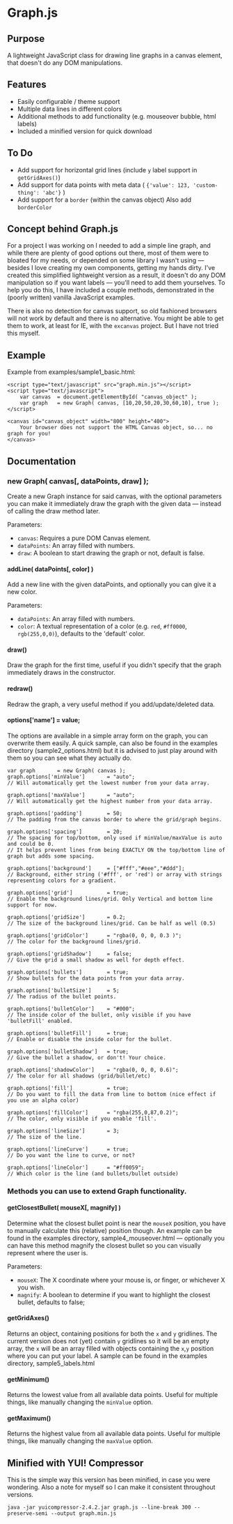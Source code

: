 # Graph.js

## Purpose

A lightweight JavaScript class for drawing line graphs in a canvas element, that doesn't do any DOM manipulations.

## Features
  
 * Easily configurable / theme support
 * Multiple data lines in different colors
 * Additional methods to add functionality (e.g. mouseover bubble, html labels)
 * Included a minified version for quick download

## To Do

 * Add support for horizontal grid lines (include `y` label support in `getGridAxes()`)
 * Add support for data points with meta data ( `{'value': 123, 'custom-thing': 'abc'}` )
 * Add support for a `border` (within the canvas object) Also add `borderColor`

## Concept behind Graph.js

For a project I was working on I needed to add a simple line graph, and while there are plenty of good options out there, most of them were to bloated for my needs, or depended on some library I wasn't using — besides I love creating my own components, getting my hands dirty. I've created this simplified lightweight version as a result, it doesn't do any DOM manipulation so if you want labels — you'll need to add them yourselves. To help you do this, I have included a couple methods, demonstrated in the (poorly written) vanilla JavaScript examples.

There is also no detection for canvas support, so old fashioned browsers will not work by default and there is no alternative. You might be able to get them to work, at least for IE, with the `excanvas` project. But I have not tried this myself.

## Example

Example from examples/sample1_basic.html:

	<script type="text/javascript" src="graph.min.js"></script>
	<script type="text/javascript">
		var canvas	= document.getElementById( "canvas_object" );
		var graph	= new Graph( canvas, [10,20,50,20,30,60,10], true );
	</script>
	
	<canvas id="canvas_object" width="800" height="400">
		Your browser does not support the HTML Canvas object, so... no graph for you!
	</canvas>

## Documentation

### new Graph( canvas[, dataPoints, draw] );

Create a new Graph instance for said canvas, with the optional parameters you can make it immediately draw the graph with the given data — instead of calling the draw method later.

Parameters:

* `canvas`: Requires a pure DOM Canvas element.
* `dataPoints`: An array filled with numbers.
* `draw`: A boolean to start drawing the graph or not, default is false.

#### addLine( dataPoints[, color] )

Add a new line with the given dataPoints, and optionally you can give it a new color.

Parameters:

* `dataPoints`: An array filled with numbers.
* `color`: A textual representation of a color (e.g. `red`, `#ff0000`, `rgb(255,0,0)`), defaults to the 'default' color.

#### draw()

Draw the graph for the first time, useful if you didn't specify that the graph immediately draws in the constructor.

#### redraw()

Redraw the graph, a very useful method if you add/update/deleted data.

#### options['name']	= value;

The options are available in a simple array form on the graph, you can overwrite them easily. A quick sample, can also be found in the examples directory (sample2_options.html) but it is advised to just play around with them so you can see what they actually do.

	var graph		= new Graph( canvas );
	graph.options['minValue']		= "auto";
	// Will automatically get the lowest number from your data array.
	
	graph.options['maxValue']		= "auto";
	// Will automatically get the highest number from your data array.
	
	graph.options['padding']		= 50;
	// The padding from the canvas border to where the grid/graph begins.
	
	graph.options['spacing']		= 20; 
	// The spacing for top/bottom, only used if minValue/maxValue is auto and could be 0. 
	// It helps prevent lines from being EXACTLY ON the top/bottom line of graph but adds some spacing.
	
	graph.options['background']		= ["#fff","#eee","#ddd"];
	// Background, either string ('#fff', or 'red') or array with strings representing colors for a gradient.
	
	graph.options['grid']			= true;
	// Enable the background lines/grid. Only Vertical and bottom line support for now.
	
	graph.options['gridSize']		= 0.2;
	// The size of the background lines/grid. Can be half as well (0.5)
	
	graph.options['gridColor']		= "rgba(0, 0, 0, 0.3 )";
	// The color for the background lines/grid.
	
	graph.options['gridShadow']		= false;
	// Give the grid a small shadow as well for depth effect.
	
	graph.options['bullets']		= true;
	// Show bullets for the data points from your data array.
	
	graph.options['bulletSize']		= 5;
	// The radius of the bullet points.
	
	graph.options['bulletColor']	= "#000";
	// The inside color of the bullet, only visible if you have 'bulletFill' enabled.
	
	graph.options['bulletFill']		= true;
	// Enable or disable the inside color for the bullet.
	
	graph.options['bulletShadow']	= true;
	// Give the bullet a shadow, or don't! Your choice. 
	
	graph.options['shadowColor']	= "rgba(0, 0, 0, 0.6)";
	// The color for all shadows (grid/bullet/etc)
	
	graph.options['fill']			= true;
	// Do you want to fill the data from line to bottom (nice effect if you use an alpha color)
	
	graph.options['fillColor']		= "rgba(255,0,87,0.2)";
	// The color, only visible if you enable 'fill'.
	
	graph.options['lineSize']		= 3;
	// The size of the line.
	
	graph.options['lineCurve']		= true;
	// Do you want the line to curve, or not?
	
	graph.options['lineColor']		= "#ff0059";
	// Which color is the line (and bullets/bullet outside)

### Methods you can use to extend Graph functionality.

#### getClosestBullet( mouseX[, magnify] )

Determine what the closest bullet point is near the `mouseX` position, you have to manually calculate this (relative) position though. An example can be found in the examples directory, sample4_mouseover.html — optionally you can have this method magnify the closest bullet so you can visually represent where the user is.

Parameters:

* `mouseX`: The X coordinate where your mouse is, or finger, or whichever X you wish.
* `magnify`: A boolean to determine if you want to highlight the closest bullet, defaults to false;

#### getGridAxes()

Returns an object, containing positions for both the `x` and `y` gridlines. The current version does not (yet) contain `y` gridlines so it will be an empty array, the `x` will be an array filled with objects containing the `x`,`y` position where you can put your label. A sample can be found in the examples directory, sample5_labels.html

#### getMinimum()

Returns the lowest value from all available data points. Useful for multiple things, like manually changing the `minValue` option.

#### getMaximum()

Returns the highest value from all available data points. Useful for multiple things, like manually changing the `maxValue` option.

## Minified with YUI! Compressor

This is the simple way this version has been minified, in case you were wondering. Also a note for myself so I can make it consistent throughout versions.

	java -jar yuicompressor-2.4.2.jar graph.js --line-break 300 --preserve-semi --output graph.min.js